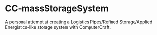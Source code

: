 # CC-massStorageSystem
A personal attempt at creating a Logistics Pipes/Refined Storage/Applied Energistics-like storage system with ComputerCraft.
